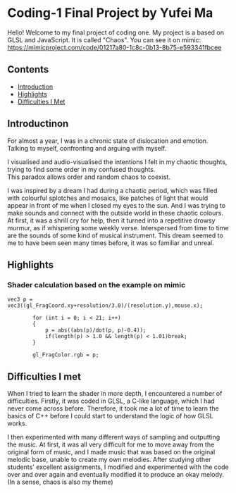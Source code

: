 # Coding-1 Final Project by Yufei Ma
Hello! Welcome to my final project of coding one. My project is a based on GLSL and JavaScript. It is called "Chaos".
You can see it on mimic: https://mimicproject.com/code/01217a80-1c8c-0b13-8b75-e593341fbcee

## Contents
* [Introduction](#40)
* [Highlights](#41)
* [Difficulties I Met](#42)


<h2 id="40">Introductinon</h3>
For almost a year, I was in a chronic state of dislocation and emotion. Talking to myself, confronting and arguing with myself.  

I visualised and audio-visualised the intentions I felt in my chaotic thoughts, trying to find some order in my confused thoughts.  
This paradox allows order and random chaos to coexist.    
  
I was inspired by a dream I had during a chaotic period, which was filled with colourful splotches and mosaics, like patches of light that would appear in front of me when I closed my eyes to the sun. And I was trying to make sounds and connect with the outside world in these chaotic colours. At first, it was a shrill cry for help, then it turned into a repetitive drowsy murmur, as if whispering some weekly verse. Interspersed from time to time are the sounds of some kind of musical instrument. This dream seemed to me to have been seen many times before, it was so familiar and unreal.

<h2 id="41">Highlights</h3>
<h3>Shader calculation based on the example on mimic  </h3>

    vec3 p = vec3((gl_FragCoord.xy+resolution/3.0)/(resolution.y),mouse.x);

			for (int i = 0; i < 21; i++)
    		{
	   			p = abs((abs(p)/dot(p, p)-0.4));
	   			if(length(p) > 1.0 && length(p) < 1.01)break;
			}
            
			gl_FragColor.rgb = p;

<h2 id="42">Difficulties I met</h3>
When I tried to learn the shader in more depth, I encountered a number of difficulties. Firstly, it was coded in GLSL, a C-like language, which I had never come across before. Therefore, it took me a lot of time to learn the basics of C++ before I could start to understand the logic of how GLSL works.  

I then experimented with many different ways of sampling and outputting the music. At first, it was all very difficult for me to move away from the original form of music, and I made music that was based on the original melodic base, unable to create my own melodies. After studying other students' excellent assignments, I modified and experimented with the code over and over again and eventually modified it to produce an okay melody. (In a sense, chaos is also my theme)

